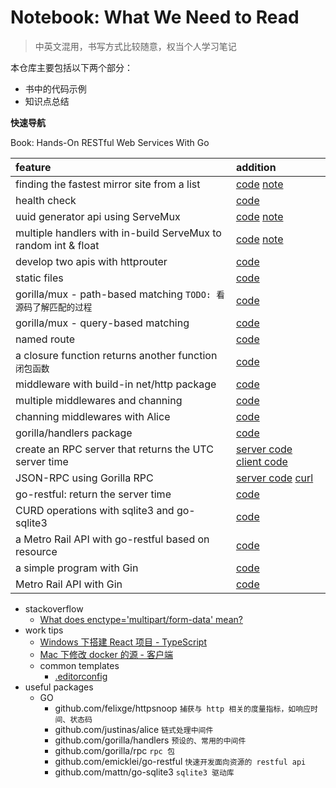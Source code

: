 Notebook: What We Need to Read
=========

> 中英文混用，书写方式比较随意，权当个人学习笔记

本仓库主要包括以下两个部分：

* 书中的代码示例
* 知识点总结

**快速导航**

Book: Hands-On RESTful Web Services With Go

|feature|addition|
|:---|:---|
|finding the fastest mirror site from a list|[code](./Hands-On%20RESTFul%20Web%20Services%20with%20Go/finding%20the%20fastest%20mirror%20site%20from%20a%20list/main.go) [note](https://github.com/a2htray/notebook/issues/1)|
|health check|[code](./Hands-On%20RESTFul%20Web%20Services%20with%20Go/health%20check/main.go)|
|uuid generator api using ServeMux|[code](./Hands-On%20RESTFul%20Web%20Services%20with%20Go) [note](https://github.com/a2htray/notebook/issues/2)|
|multiple handlers with in-build ServeMux to random int & float|[code](./Hands-On%20RESTFul%20Web%20Services%20with%20Go/multiple%20handlers%20with%20in-build%20ServeMux%20to%20random%20int%20&%20float/main.go) [note](https://github.com/a2htray/notebook/issues/3)|
|develop two apis with httprouter|[code](./Hands-On%20RESTFul%20Web%20Services%20with%20Go/develop%20two%20apis%20with%20httprouter/main.go)|
|static files|[code](./Hands-On%20RESTFul%20Web%20Services%20with%20Go/static%20files/main.go)|
|gorilla/mux - path-based matching `TODO: 看源码了解匹配的过程`|[code](./Hands-On%20RESTFul%20Web%20Services%20with%20Go/gorilla-mux%20-%20path-based%20matching/main.go)|
|gorilla/mux - query-based matching|[code](./Hands-On%20RESTFul%20Web%20Services%20with%20Go/gorilla-mux%20-%20query-based%20matching/main.go)|
|named route|[code](./Hands-On%20RESTFul%20Web%20Services%20with%20Go/named%20route/main.go)|
|a closure function returns another function `闭包函数`|[code](./Hands-On%20RESTFul%20Web%20Services%20with%20Go/a%20closure%20function%20returns%20another%20function/main.go)|
|middleware with build-in net/http package|[code](./Hands-On%20RESTFul%20Web%20Services%20with%20Go/middleware%20with%20build-in%20net-http%20package/main.go)|
|multiple middlewares and channing|[code](./Hands-On%20RESTFul%20Web%20Services%20with%20Go/multiple%20middlewares%20and%20channing/main.go)|
|channing middlewares with Alice|[code](./Hands-On%20RESTFul%20Web%20Services%20with%20Go/channing%20middlewares%20with%20Alice/main.go)|
|gorilla/handlers package|[code](./Hands-On%20RESTFul%20Web%20Services%20with%20Go/gorilla-handlers%20package/main.go)|
|create an RPC server that returns the UTC server time|[server code](./Hands-On%20RESTFul%20Web%20Services%20with%20Go/create%20an%20RPC%20server%20that%20returns%20the%20UTC%20server%20time/server.go) [client code](./Hands-On%20RESTFul%20Web%20Services%20with%20Go/create%20an%20RPC%20server%20that%20returns%20the%20UTC%20server%20time/client.go)|
|JSON-RPC using Gorilla RPC|[server code](./Hands-On%20RESTFul%20Web%20Services%20with%20Go/JSON-RPC%20using%20Gorilla%20RPC/server.go) [curl](./Hands-On%20RESTFul%20Web%20Services%20with%20Go/JSON-RPC%20using%20Gorilla%20RPC/request.sh)|
|go-restful: return the server time|[code](./Hands-On%20RESTFul%20Web%20Services%20with%20Go/go-restful%20-%20return%20the%20server%20time/main.go)|
|CURD operations with sqlite3 and go-sqlite3|[code](./Hands-On%20RESTFul%20Web%20Services%20with%20Go/CURD%20operations%20with%20sqlite3%20and%20go-sqlite3/main.go)|
|a Metro Rail API with go-restful based on resource|[code](./Hands-On%20RESTFul%20Web%20Services%20with%20Go/a%20Metro%20Rail%20API%20with%20go-restful%20based%20on%20resource/main.go)|
|a simple program with Gin|[code](./Hands-On%20RESTFul%20Web%20Services%20with%20Go/a%20simple%20program%20with%20Gin/main.go)|
|Metro Rail API with Gin|[code](./Hands-On%20RESTFul%20Web%20Services%20with%20Go/Metro%20Rail%20API%20with%20Gin/main.go)|

* stackoverflow
  * [What does enctype='multipart/form-data' mean?](./stackoverflow/form-enctype.md)
* work tips
  * [Windows 下搭建 React 项目 - TypeScript](./work%20tips/Windows%20下搭建%20React%20项目%20-%20TypeScript.md)
  * [Mac 下修改 docker 的源 - 客户端](./work%20tips/Mac%20下修改%20docker%20的源%20-%20客户端.md)
  * common templates
    * [.editorconfig](./work%20tips/通用模板/.editorconfig)
* useful packages
  * GO
    * github.com/felixge/httpsnoop `捕获与 http 相关的度量指标，如响应时间、状态码`
    * github.com/justinas/alice `链式处理中间件`
    * github.com/gorilla/handlers `预设的、常用的中间件`
    * github.com/gorilla/rpc `rpc 包`
    * github.com/emicklei/go-restful `快速开发面向资源的 restful api`
    * github.com/mattn/go-sqlite3 `sqlite3 驱动库`
